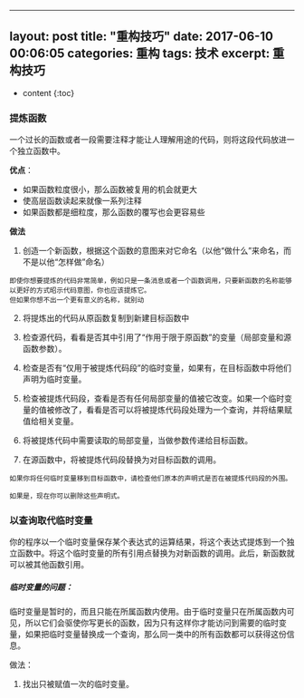 
---
layout: post
title:  "重构技巧"
date:   2017-06-10 00:06:05
categories: 重构
tags: 技术
excerpt: 重构技巧
---


* content
{:toc}

###  提炼函数

一个过长的函数或者一段需要注释才能让人理解用途的代码，则将这段代码放进一个独立函数中。

**优点**：

- 如果函数粒度很小，那么函数被复用的机会就更大
- 使高层函数读起来就像一系列注释
- 如果函数都是细粒度，那么函数的覆写也会更容易些

**做法**
1. 创造一个新函数，根据这个函数的意图来对它命名（以他“做什么”来命名，而不是以他“怎样做”命名）
```
即使你想要提炼的代码非常简单，例如只是一条消息或者一个函数调用，只要新函数的名称能够以更好的方式昭示代码意图，你也应该提炼它。
但如果你想不出一个更有意义的名称，就别动

```
2. 将提炼出的代码从原函数复制到新建目标函数中

3. 检查源代码，看看是否其中引用了“作用于限于原函数”的变量（局部变量和源函数参数）。
4. 检查是否有“仅用于被提炼代码段”的临时变量，如果有，在目标函数中将他们声明为临时变量。
5. 检查被提炼代码段，查看是否有任何局部变量的值被它改变。如果一个临时变量的值被修改了，看看是否可以将被提炼代码段处理为一个查询，并将结果赋值给相关变量。
6. 将被提炼代码中需要读取的局部变量，当做参数传递给目标函数。
7. 在源函数中，将被提炼代码段替换为对目标函数的调用。

```
如果你将任何临时变量移到目标函数中，请检查他们原本的声明式是否在被提炼代码段的外围。

如果是，现在你可以删除这些声明式。

```

###  以查询取代临时变量

你的程序以一个临时变量保存某个表达式的运算结果，将这个表达式提炼到一个独立函数中。将这个临时变量的所有引用点替换为对新函数的调用。此后，新函数就可以被其他函数引用。

##### 临时变量的问题：

临时变量是暂时的，而且只能在所属函数内使用。由于临时变量只在所属函数内可见，所以它们会驱使你写更长的函数，因为只有这样你才能访问到需要的临时变量，如果把临时变量替换成一个查询，那么同一类中的所有函数都可以获得这份信息。

做法：
1. 找出只被赋值一次的临时变量。
